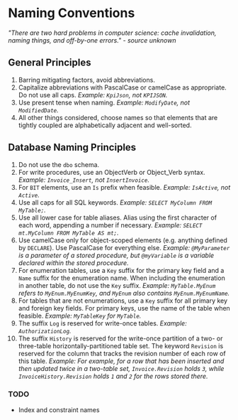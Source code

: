 # Naming Conventions

*"There are two hard problems in computer science: cache invalidation, naming things, and off-by-one errors." - source unknown*

## General Principles

1. Barring mitigating factors, avoid abbreviations.
1. Capitalize abbreviations with PascalCase or camelCase as appropriate. Do not use all caps. *Example: `KpiJson`, not `KPIJSON`.*
1. Use present tense when naming. *Example: `ModifyDate`, not `ModifiedDate`.*
1. All other things considered, choose names so that elements that are tightly coupled are alphabetically adjacent and well-sorted.

## Database Naming Principles

1. Do not use the `dbo` schema.
1. For write procedures, use an ObjectVerb or Object_Verb syntax. *Example: `Invoice_Insert`, not `InsertInvoice`.*
1. For `BIT` elements, use an `Is` prefix when feasible. *Example: `IsActive`, not `Active`.*
1. Use all caps for all SQL keywords. *Example: `SELECT MyColumn FROM MyTable;`.*
1. Use all lower case for table aliases. Alias using the first character of each word, appending a number if necessary. *Example: `SELECT mt.MyColumn FROM MyTable AS mt;`.*
1. Use camelCase only for object-scoped elements (e.g. anything defined by `DECLARE`). Use PascalCase for everything else. *Example: `@MyParameter` is a parameter of a stored procedure, but `@myVariable` is a variable declared within the stored procedure.*
1. For enumeration tables, use a `Key` suffix for the primary key field and a `Name` suffix for the enumeration name. When including the enumeration in another table, do not use the `Key` suffix. *Example: `MyTable.MyEnum` refers to `MyEnum.MyEnumKey`, and `MyEnum` also contains `MyEnum.MyEnumName`.*
1. For tables that are not enumerations, use a `Key` suffix for all primary key and foreign key fields. For primary keys, use the name of the table when feasible. *Example: `MyTableKey` for `MyTable`.*
1. The suffix `Log` is reserved for write-once tables. *Example: `AuthorizationLog`.*
1. The suffix `History` is reserved for the write-once partition of a two- or three-table horizontally-partitioned table set. The keyword `Revision` is reserved for the column that tracks the revision number of each row of this table. *Example: For example, for a row that has been inserted and then updated twice in a two-table set, `Invoice.Revision` holds `3`, while `InvoiceHistory.Revision` holds `1` and `2` for the rows stored there.*

### TODO

- Index and constraint names